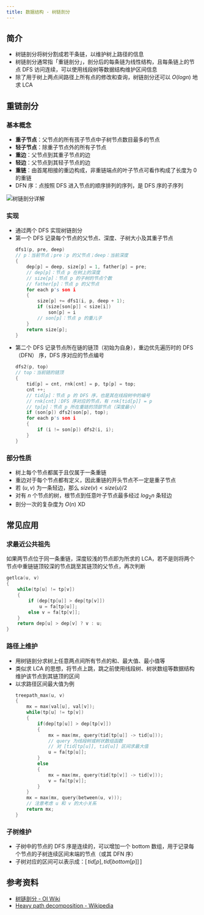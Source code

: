 ```yaml
---
title: 数据结构 - 树链剖分
---
```


## 简介

- 树链剖分将树分割成若干条链，以维护树上路径的信息
- 树链剖分通常指「重链剖分」，剖分后的每条链为线性结构，且每条链上的节点 DFS 访问连续，可以使用线段树等数据结构维护区间信息
- 除了用于树上两点间路径上所有点的修改和查询，树链剖分还可以 $O(logn)$ 地求 LCA

## 重链剖分

### 基本概念

- **重子节点**：父节点的所有孩子节点中子树节点数目最多的节点
- **轻子节点**：除重子节点外的所有子节点
- **重边**：父节点到其重子节点的边
- **轻边**：父节点到其轻子节点的边
- **重链**：由首尾相接的重边构成，非重链端点的叶子节点可看作构成了长度为 $0$ 的重链
- DFN 序：点按照 DFS 进入节点的顺序排列的序列，是 DFS 序的子序列

![树链剖分详解](https://s1.ax1x.com/2020/05/17/YgeJXD.jpg)

### 实现

- 通过两个 DFS 实现树链剖分
- 第一个 DFS 记录每个节点的父节点、深度、子树大小及其重子节点
    ```c
    dfs1(p, pre, deep)
    // p：当前节点；pre：p 的父节点；deep：当前深度
    {
        dep[p] = deep, size[p] = 1, father[p] = pre;
        // dep[p]：节点 p 在树上的深度
        // size[p]：节点 p 的子树的节点个数
        // father[p]：节点 p 的父节点
        for each p's son i
        {
            size[p] += dfs1(i, p, deep + 1);
            if (size[son[p]] < size[i])
                son[p] = i
            // son[p]：节点 p 的重儿子
        }
        return size[p];
    }
    ```
- 第二个 DFS 记录节点所在链的链顶（初始为自身），重边优先遍历时的 DFS（DFN） 序，DFS 序对应的节点编号
    ```c
    dfs2(p, top)
    // top：当前链的链顶
    {
        tid[p] = cnt, rnk[cnt] = p, tp[p] = top;
        cnt ++;
        // tid[p]：节点 p 的 DFS 序，也是其在线段树中的编号
        // rnk[cnt]：DFS 序对应的节点，有 rnk[tid[p]] = p
        // tp[p]：节点 p 所在重链的顶部节点（深度最小）
        if (son[p]) dfs2(son[p], top);
        for each p's son i
        {
            if (i != son[p]) dfs2(i, i);
        }
    }
    ```

### 部分性质

- 树上每个节点都属于且仅属于一条重链
- 重边对于每个节点都有定义，因此重链的开头节点不一定是重子节点
- 若 $(u, v)$ 为一条轻边，那么 $size(v) < size(u)/2$
- 对有 $n$ 个节点的树，根节点到任意叶子节点最多经过 $log_2n$ 条轻边
- 剖分一次的复杂度为 $O(n)$ XD

## 常见应用

### 求最近公共祖先

如果两节点位于同一条重链，深度较浅的节点即为所求的 LCA，若不是则将两个节点中重链链顶较深的节点跳至其链顶的父节点，再次判断
```c
getlca(u, v)
{
    while(tp[u] != tp[v])
    {
        if (dep[tp[u]] > dep[tp[v]])
            u = fa[tp[u]];
        else v = fa[tp[v]];
    }
    return dep[u] > dep[v] ? v : u;
}
```

### 路径上维护

- 用树链剖分求树上任意两点间所有节点的和、最大值、最小值等
- 类似求 LCA 的思想，将节点上跳，跳之前使用线段树、树状数组等数据结构维护该节点到其链顶的区间
- 以求路径区间最大值为例
    ```c
    treepath_max(u, v)
    {
        mx = max(val[u], val[v]);
        while(tp[u] != tp[v])
        {
            if(dep[tp[u]] > dep[tp[v]])
            {
                mx = max(mx, query(tid[tp[u]] -> tid[u]));
                // query 为线段树或树状数组函数
                // 对 [tid[tp[u]], tid[u]] 区间求最大值
                u = fa[tp[u]];
            }
            else
            {
                mx = max(mx, query(tid[tp[v]] -> tid[v]));
                v = fa[tp[v]];
            }
        }
        mx = max(mx, query(between(u, v)));
        // 注意考虑 u 和 v 的大小关系
        return mx;
    }
    ```

### 子树维护

- 子树中的节点的 DFS 序是连续的，可以增加一个 bottom 数组，用于记录每个节点的子树连续区间末端的节点（或其 DFN 序）
- 子树对应的区间可以表示成：$[\,tid[p],\,tid[bottom[p]]\,]$

## 参考资料

- [树链剖分 - OI Wiki](https://oi-wiki.org/graph/hld/)
- [Heavy path decomposition - Wikipedia](https://en.wikipedia.org/wiki/Heavy_path_decomposition)